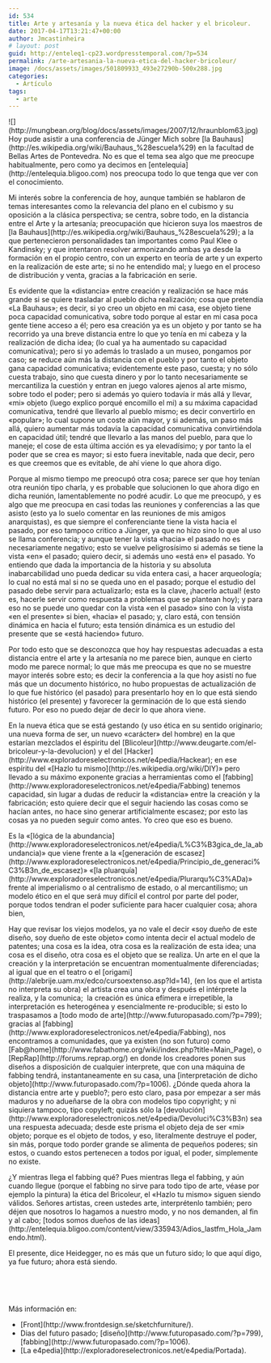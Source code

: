 ```yaml
---
id: 534
title: Arte y artesanía y la nueva ética del hacker y el bricoleur.
date: 2017-04-17T13:21:47+00:00
author: Jmcastinheira
# layout: post
guid: http://enteleq1-cp23.wordpresstemporal.com/?p=534
permalink: /arte-artesania-la-nueva-etica-del-hacker-bricoleur/
image: /docs/assets/images/501809933_493e27290b-500x288.jpg
categories:
  - Artículo
tags:
  - arte
---
```

<div id="body-434867" class="content-body">![](http://mungbean.org/blog/docs/assets/images/2007/12/hraunblom63.jpg)Hoy pude asistir a una conferencia de Jünger Mich sobre [la Bauhaus](http://es.wikipedia.org/wiki/Bauhaus_%28escuela%29) en la facultad de Bellas Artes de Pontevedra. No es que el tema sea algo que me preocupe habitualmente, pero como ya decimos en [entelequia](http://entelequia.bligoo.com) nos preocupa todo lo que tenga que ver con el conocimiento.
  </p>
  
  <p>
    Mi interés sobre la conferencia de hoy, aunque también se hablaron de temas interesantes como la relevancia del plano en el cubismo y su oposición a la clásica perspectiva; se centra, sobre todo, en la distancia entre el Arte y la artesanía; preocupación que hicieron suya los maestros de [la Bauhaus](http://es.wikipedia.org/wiki/Bauhaus_%28escuela%29); a la que pertenecieron personalidades tan importantes como Paul Klee o Kandinsky; y que intentaron resolver armonizando ambas ya desde la formación en el propio centro, con un experto en teoría de arte y un experto en la realización de este arte; si no he entendido mal; y luego en el proceso de distribución y venta, gracias a la fabricación en serie.
  </p>
  
  <p>
    Es evidente que la «distancia» entre creación y realización se hace más grande si se quiere trasladar al pueblo dicha realización; cosa que pretendía «La Bauhaus»; es decir, si yo creo un objeto en mi casa, ese objeto tiene poca capacidad comunicativa, sobre todo porque al estar en mi casa poca gente tiene acceso a él; pero esa creación ya es un objeto y por tanto se ha recorrido ya una breve distancia entre lo que yo tenía en mi cabeza y la realización de dicha idea; (lo cual ya ha aumentado su capacidad comunicativa); pero si yo además lo traslado a un museo, pongamos por caso; se reduce aún más la distancia con el pueblo y por tanto el objeto gana capacidad comunicativa; evidentemente este paso, cuesta; y no sólo cuesta trabajo, sino que cuesta dinero y por lo tanto necesariamente se mercantiliza la cuestión y entran en juego valores ajenos al arte mismo, sobre todo el poder; pero si además yo quiero todavía ir más allá y llevar, «mi» objeto (luego explico porqué encomillo el mi) a su máxima capacidad comunicativa, tendré que llevarlo al pueblo mismo; es decir convertirlo en «popular»; lo cual supone un coste aún mayor, y si además, un paso más allá, quiero aumentar más todavía la capacidad comunicativa convirtiéndola en capacidad útil; tendré que llevarlo a las manos del pueblo, para que lo maneje; el cose de esta última acción es ya elevadísimo; y por tanto la el poder que se crea es mayor; si esto fuera inevitable, nada que decir, pero es que creemos que es evitable, de ahí viene lo que ahora digo.
  </p>
  
  <p>
    Porque al mismo tiempo me preocupó otra cosa; parece ser que hoy tenían otra reunión tipo charla, y es probable que solucionen lo que ahora digo en dicha reunión, lamentablemente no podré acudir. Lo que me preocupó, y es algo que me preocupa en casi todas las reuniones y conferencias a las que asisto (esto ya lo suelo comentar en las reuniones de mis amigos anarquistas), es que siempre el conferenciante tiene la vista hacia el pasado, por eso tampoco critico a Jünger, ya que no hizo sino lo que al uso se llama conferencia; y aunque tener la vista «hacia» el pasado no es necesariamente negativo; esto se vuelve peligrosísimo si además se tiene la vista «en» el pasado; quiero decir, si además uno «está en» el pasado. Yo entiendo que dada la importancia de la historia y su absoluta inabarcabilidad uno pueda dedicar su vida entera casi, a hacer arqueología; lo cual no está mal si no se queda uno en el pasado; porque el estudio del pasado debe servir para actualizarlo; esta es la clave, ¡hacerlo actual! (esto es, hacerle servir como respuesta a problemas que se plantean hoy); y para eso no se puede uno quedar con la vista «en el pasado» sino con la vista «en el presente» si bien, «hacia» el pasado; y, claro está, con tensión dinámica en hacia el futuro; esta tensión dinámica es un estudio del presente que se «está haciendo» futuro.
  </p>
  
  <p>
    Por todo esto que se desconozca que hoy hay respuestas adecuadas a esta distancia entre el arte y la artesanía no me parece bien, aunque en cierto modo me parece normal; lo que más me preocupa es que no se muestre mayor interés sobre esto; es decir la conferencia a la que hoy asistí no fue más que un documento histórico, no hubo propuestas de actualización de lo que fue histórico (el pasado) para presentarlo hoy en lo que está siendo histórico (el presente) y favorecer la germinación de lo que está siendo futuro. Por eso no puedo dejar de decir lo que ahora viene.
  </p>
  
  <p>
    En la nueva ética que se está gestando (y uso ética en su sentido originario; una nueva forma de ser, un nuevo «carácter» del hombre) en la que estarían mezclados el éspiritu del [Blicoleur](http://www.deugarte.com/el-bricoleur-y-la-devolucion) y el del [Hacker](http://www.exploradoreselectronicos.net/e4pedia/Hackear); en ese espíritu del «[Hazlo tu mismo](http://es.wikipedia.org/wiki/DIY)» pero llevado a su máximo exponente gracias a herramientas como el [fabbing](http://www.exploradoreselectronicos.net/e4pedia/Fabbing) tenemos capacidad, sin lugar a dudas de reducir la «distancia» entre la creación y la fabricación; esto quiere decir que el seguir haciendo las cosas como se hacían antes, no hace sino generar artificialmente escasez; por esto las cosas ya no pueden seguir como antes. Yo creo que eso es bueno.
  </p>
  
  <p>
    Es la «[lógica de la abundancia](http://www.exploradoreselectronicos.net/e4pedia/L%C3%B3gica_de_la_abundancia)» que viene frente a la «[generación de escasez](http://www.exploradoreselectronicos.net/e4pedia/Principio_de_generaci%C3%B3n_de_escasez)» «[la pluarquía](http://www.exploradoreselectronicos.net/e4pedia/Plurarqu%C3%ADa)» frente al imperialismo o al centralismo de estado, o al mercantilismo; un modelo ético en el que será muy difícil el control por parte del poder, porque todos tendran el poder suficiente para hacer cualquier cosa; ahora bien,
  </p>
  
  <p>
    Hay que revisar los viejos modelos, ya no vale el decir «soy dueño de este diseño, soy dueño de este objeto» como intenta decir el actual modelo de patentes; una cosa es la idea, otra cosa es la realización de esta idea; una cosa es el diseño, otra cosa es el objeto que se realiza. Un arte en el que la creación y la interpretación se encuentran momentualmente diferenciadas; al igual que en el teatro o el [origami](http://alebrije.uam.mx/edco/cursoextenso.asp?Id=14), (en los que el artista no interpreta su obra) el artista crea una obra y después el intérprete la realiza, y la comunica;  la creación es única efímera e irrepetible, la interpretación es heterogénea y esencialmente re-producible; si esto lo traspasamos a [todo modo de arte](http://www.futuropasado.com/?p=799); gracias al [fabbing](http://www.exploradoreselectronicos.net/e4pedia/Fabbing), nos encontramos a comunidades, que ya existen (no son futuro) como [Fab@home](http://www.fabathome.org/wiki/index.php?title=Main_Page), o [RepRap](http://forums.reprap.org/) en donde los creadores ponen sus diseños a disposición de cualquier interprete, que con una máquina de fabbing tendrá, instantaneamente en su casa, una [interpretación de dicho objeto](http://www.futuropasado.com/?p=1006). ¿Dónde queda ahora la distancia entre arte y pueblo?; pero esto claro, pasa por empezar a ser más maduros y no adueñarse de la obra con modelos tipo copyright; y ni siquiera tampoco, tipo copyleft; quizás sólo la [devolución](http://www.exploradoreselectronicos.net/e4pedia/Devoluci%C3%B3n) sea una respuesta adecuada; desde este prisma el objeto deja de ser «mi» objeto; porque es el objeto de todos, y eso, literalmente destruye el poder, sin más, porque todo porder grande se alimenta de pequeños poderes; sin estos, o cuando estos pertenecen a todos por igual, el poder, simplemente no existe.
  </p>
  
  <p>
    ¿Y mientras llega el fabbing qué? Pues mientras llega el fabbing, y aún cuando llegue (porque el fabbing no sirve para todo tipo de arte, véase por ejemplo la pintura) la ética del Bricoleur, el «Hazlo tu mismo» siguen siendo válidos. Señores artistas, creen ustedes arte, interprétenlo también; pero déjen que nosotros lo hagamos a nuestro modo, y no nos demanden, al fin y al cabo; [todos somos dueños de las ideas](http://entelequia.bligoo.com/content/view/335943/Adios_lastfm_Hola_Jamendo.html).
  </p>
  
  <p>
    El presente, dice Heidegger, no es más que un futuro sido; lo que aquí digo, ya fue futuro; ahora está siendo.
  </p>
  
  <p>
    &nbsp;
  </p>
  
  <p>
  </p>
  
  <p>
    &nbsp;
  </p>
  
  <p>
    Más información en:
  
  <ul>
    <li>
      [Front](http://www.frontdesign.se/sketchfurniture/).
    </li>
    <li>
      Dias del futuro pasado; [diseño](http://www.futuropasado.com/?p=799), [fabbing](http://www.futuropasado.com/?p=1006).
    </li>
    <li>
      [La e4pedia](http://exploradoreselectronicos.net/e4pedia/Portada).
    </li>
  </ul>
</div>